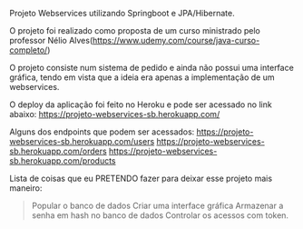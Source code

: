 
Projeto Webservices utilizando Springboot e JPA/Hibernate.

O projeto foi realizado como proposta de um curso ministrado pelo professor Nélio Alves(https://www.udemy.com/course/java-curso-completo/)

O projeto consiste num sistema de pedido e ainda não possui uma interface gráfica, tendo em vista que a ideia era apenas a implementação de um webservices.
 

O deploy da aplicação foi feito no Heroku e pode ser acessado no link abaixo:
https://projeto-webservices-sb.herokuapp.com/

Alguns dos endpoints que podem ser acessados:
https://projeto-webservices-sb.herokuapp.com/users
https://projeto-webservices-sb.herokuapp.com/orders
https://projeto-webservices-sb.herokuapp.com/products

Lista de coisas que eu PRETENDO fazer para deixar esse projeto mais maneiro:
>Popular o banco de dados
>Criar uma interface gráfica
>Armazenar a senha em hash no banco de dados
>Controlar os acessos com token.
